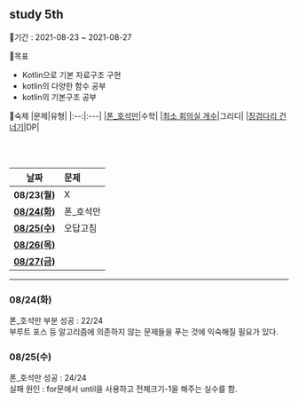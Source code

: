 ## study 5th

📅기간 : 2021-08-23 ~ 2021-08-27

🌱목표
  - Kotlin으로 기본 자료구조 구현
  - kotlin의 다양한 함수 공부
  - kotlin의 기본구조 공부

📃숙제
|문제|유형|
|:--:|:---|
|[폰_호석만](https://www.acmicpc.net/problem/21275)|수학|
|[최소 회의실 개수](https://www.acmicpc.net/problem/19598)|그리디|
|[징검다리 건너기](https://www.acmicpc.net/problem/21317)|DP|

<br /><br />

|날짜|문제|
|:--:|:---|
|**08/23(월)**|X|
|[**08/24(화)**](#0824화)|폰_호석만|
|[**08/25(수)**](#0825수)|오답고침|
|[**08/26(목)**]()||
|[**08/27(금)**]()||

   *   *   *
   
### 08/24(화)
폰_호석만 부분 성공 : 22/24   
부루트 포스 등 알고리즘에 의존하지 않는 문제들을 푸는 것에 익숙해질 필요가 있다.

### 08/25(수)
폰_호석만 성공 : 24/24   
실패 원인 : for문에서 until을 사용하고 전체크기-1을 해주는 실수를 함.
